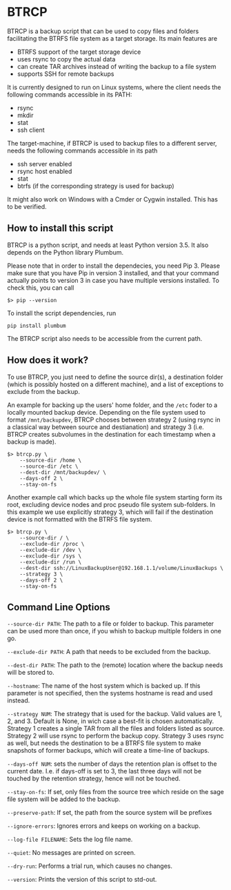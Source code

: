 
# BTRCP

BTRCP is a backup script that can be used to copy files and folders
facilitating the BTRFS file system as a target storage. Its main features are

* BTRFS support of the target storage device
* uses rsync to copy the actual data
* can create TAR archives instead of writing the backup to a file system
* supports SSH for remote backups

It is currently designed to run on Linux systems, where the client needs
the following commands accessible in its PATH:

* rsync
* mkdir
* stat
* ssh client

The target-machine, if BTRCP is used to backup files to a different server,
needs the following commands accessible in its path

* ssh server enabled
* rsync host enabled
* stat
* btrfs (if the corresponding strategy is used for backup)

It might also work on Windows with a Cmder or Cygwin installed. This has
to be verified.

## How to install this script

BTRCP is a python script, and needs at least Python version 3.5. It also
depends on the Python library Plumbum.

Please note that in order to install the dependecies, you need Pip 3. Please
make sure that you have Pip in version 3 installed, and that your command
actually points to version 3 in case you have multiple versions installed.
To check this, you can call

```
$> pip --version
```

To install the script dependencies, run

```
pip install plumbum
```

The BTRCP script also needs to be accessible from the current path.

## How does it work?

To use BTRCP, you just need to define the source dir(s), a destination
folder (which is possibly hosted on a different machine), and a list of
exceptions to exclude from the backup.

An example for backing up the users' home folder, and the `/etc` foder to a locally
mounted backup device. Depending on the file system used to format `/mnt/backupdev`,
BTRCP chooses between strategy 2 (using rsync in a classical way between source and
destianation) and strategy 3 (i.e. BTRCP creates subvolumes in the destination for
each timestamp when a backup is made).

```
$> btrcp.py \
    --source-dir /home \
    --source-dir /etc \
    --dest-dir /mnt/backupdev/ \
    --days-off 2 \
    --stay-on-fs
```

Another example call which backs up the whole file system starting form
its root, excluding device nodes and proc pseudo file system sub-folders.
In this example we use explicitly strategy 3, which will fail if the
destination device is not formatted with the BTRFS file system.

```
$> btrcp.py \
    --source-dir / \
    --exclude-dir /proc \
    --exclude-dir /dev \
    --exclude-dir /sys \
    --exclude-dir /run \
    --dest-dir ssh://LinuxBackupUser@192.168.1.1/volume/LinuxBackups \
    --strategy 3 \
    --days-off 2 \
    --stay-on-fs
```

## Command Line Options

`--source-dir PATH`: The path to a file or folder to backup. This parameter can be used more than once, if you whish to backup multiple folders in one go.

`--exclude-dir PATH`: A path that needs to be excluded from the backup.

`--dest-dir PATH`: The path to the (remote) location where the backup needs will be stored to.

`--hostname`: The name of the host system which is backed up. If this parameter is not specified, then the systems hostname is read and used instead.

`--strategy NUM`: The strategy that is used for the backup. Valid values are 1, 2, and 3. Default is None, in wich case a best-fit is chosen automatically. Strategy 1 creates a single TAR from all the files and folders listed as source. Strategy 2 will use rsync to perform the backup copy. Strategy 3 uses rsync as well, but needs the destination to be a BTRFS file system to make snapshots of former backups, which will create a time-line of backups.

`--days-off NUM`: sets the number of days the retention plan is offset to the current date. I.e. if days-off is set to 3, the last three days will not be touched by the retention strategy, hence will not be touched.

`--stay-on-fs`: If set, only files from the source tree which reside on the sage file system will be added to the backup.

`--preserve-path`: If set, the path from the source system will be prefixes 

`--ignore-errors`: Ignores errors and keeps on working on a backup.

`--log-file FILENAME`: Sets the log file name.

`--quiet`: No messages are printed on screen.

`--dry-run`: Performs a trial run, which causes no changes.

`--version`: Prints the version of this script to std-out.
